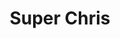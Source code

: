 ---
templateKey: index-page
title: Super Chris
image: /img/main_image.png
heading: Super Chris
subheading: No frowns, all smiles!
about_section_heading:  About the book
aboutSectionDescription: >
  Lorem ipsum dolor sit amet, consectetur adipisicing elit. Dolore dolores labore nisi fugit magnam maiores veritatis repellat et voluptatum nihil, modi cum molestiae ratione inventore velit hic corporis eos aut placeat voluptas? Culpa quam omnis assumenda corrupti commodi laudantium perferendis!

  Duis autem vel eum iriure dolor in hendrerit in vulputate velit esse molestie consequat, vel illum

aboutSectionImage: /img/super_chris_overlooking_the_city-min.jpg
aboutSectionButton: See Chris' Story
---